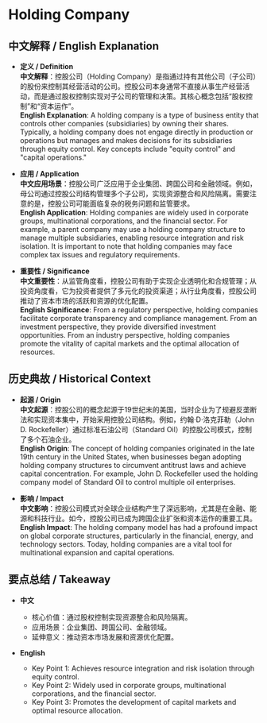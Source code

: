 # Holding Company

## 中文解释 / English Explanation

* **定义 / Definition**  
  **中文解释**：控股公司（Holding Company）是指通过持有其他公司（子公司）的股份来控制其经营活动的公司。控股公司本身通常不直接从事生产经营活动，而是通过股权控制实现对子公司的管理和决策。其核心概念包括“股权控制”和“资本运作”。  
  **English Explanation**: A holding company is a type of business entity that controls other companies (subsidiaries) by owning their shares. Typically, a holding company does not engage directly in production or operations but manages and makes decisions for its subsidiaries through equity control. Key concepts include "equity control" and "capital operations."

* **应用 / Application**  
  **中文应用场景**：控股公司广泛应用于企业集团、跨国公司和金融领域。例如，母公司通过控股公司结构管理多个子公司，实现资源整合和风险隔离。需要注意的是，控股公司可能面临复杂的税务问题和监管要求。  
  **English Application**: Holding companies are widely used in corporate groups, multinational corporations, and the financial sector. For example, a parent company may use a holding company structure to manage multiple subsidiaries, enabling resource integration and risk isolation. It is important to note that holding companies may face complex tax issues and regulatory requirements.

* **重要性 / Significance**  
  **中文重要性**：从监管角度看，控股公司有助于实现企业透明化和合规管理；从投资角度看，它为投资者提供了多元化的投资渠道；从行业角度看，控股公司推动了资本市场的活跃和资源的优化配置。  
  **English Significance**: From a regulatory perspective, holding companies facilitate corporate transparency and compliance management. From an investment perspective, they provide diversified investment opportunities. From an industry perspective, holding companies promote the vitality of capital markets and the optimal allocation of resources.

## 历史典故 / Historical Context

* **起源 / Origin**  
  **中文起源**：控股公司的概念起源于19世纪末的美国，当时企业为了规避反垄断法和实现资本集中，开始采用控股公司结构。例如，约翰·D·洛克菲勒（John D. Rockefeller）通过标准石油公司（Standard Oil）的控股公司模式，控制了多个石油企业。  
  **English Origin**: The concept of holding companies originated in the late 19th century in the United States, when businesses began adopting holding company structures to circumvent antitrust laws and achieve capital concentration. For example, John D. Rockefeller used the holding company model of Standard Oil to control multiple oil enterprises.

* **影响 / Impact**  
  **中文影响**：控股公司模式对全球企业结构产生了深远影响，尤其是在金融、能源和科技行业。如今，控股公司已成为跨国企业扩张和资本运作的重要工具。  
  **English Impact**: The holding company model has had a profound impact on global corporate structures, particularly in the financial, energy, and technology sectors. Today, holding companies are a vital tool for multinational expansion and capital operations.

## 要点总结 / Takeaway

* **中文**  
  - 核心价值：通过股权控制实现资源整合和风险隔离。  
  - 应用场景：企业集团、跨国公司、金融领域。  
  - 延伸意义：推动资本市场发展和资源优化配置。  

* **English**  
  - Key Point 1: Achieves resource integration and risk isolation through equity control.  
  - Key Point 2: Widely used in corporate groups, multinational corporations, and the financial sector.  
  - Key Point 3: Promotes the development of capital markets and optimal resource allocation.
